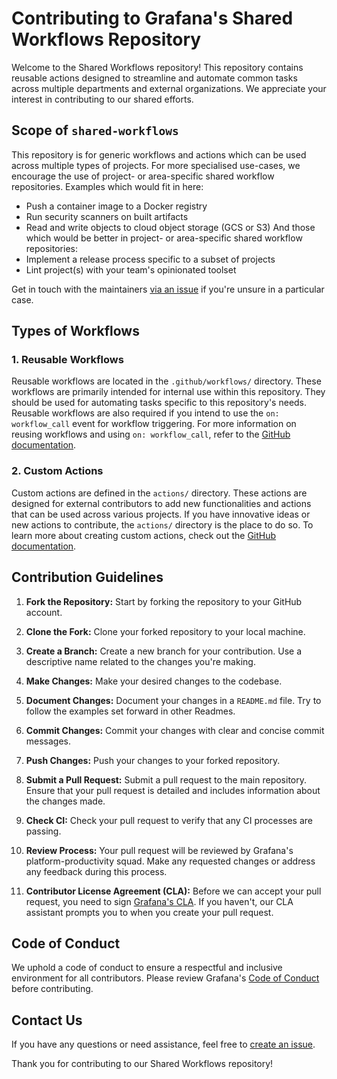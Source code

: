 # Contributing to Grafana's Shared Workflows Repository

Welcome to the Shared Workflows repository! This repository contains reusable actions designed to streamline and automate common tasks across multiple departments and external organizations. We appreciate your interest in contributing to our shared efforts.

## Scope of `shared-workflows`
This repository is for generic workflows and actions which can be used across multiple types of projects. For more specialised use-cases, we encourage the use of project- or area-specific shared workflow repositories.
Examples which would fit in here:
- Push a container image to a Docker registry
- Run security scanners on built artifacts
- Read and write objects to cloud object storage (GCS or S3)
  And those which would be better in project- or area-specific shared workflow repositories:
- Implement a release process specific to a subset of projects
- Lint project(s) with your team's opinionated toolset

Get in touch with the maintainers [via an issue](https://github.com/grafana/shared-workflows/issues/new) if you're unsure in a particular case.

## Types of Workflows

### 1. Reusable Workflows
Reusable workflows are located in the `.github/workflows/` directory. These workflows are primarily intended for internal use within this repository. They should be used for automating tasks specific to this repository's needs. Reusable workflows are also required if you intend to use the `on: workflow_call` event for workflow triggering. For more information on reusing workflows and using `on: workflow_call`, refer to the [GitHub documentation](https://docs.github.com/en/actions/using-workflows/reusing-workflows).

### 2. Custom Actions
Custom actions are defined in the `actions/` directory. These actions are designed for external contributors to add new functionalities and actions that can be used across various projects. If you have innovative ideas or new actions to contribute, the `actions/` directory is the place to do so. To learn more about creating custom actions, check out the [GitHub documentation](https://docs.github.com/en/actions/creating-actions/about-custom-actions).

## Contribution Guidelines

1. **Fork the Repository:** Start by forking the repository to your GitHub account.

2. **Clone the Fork:** Clone your forked repository to your local machine.

3. **Create a Branch:** Create a new branch for your contribution. Use a descriptive name related to the changes you're making.

4. **Make Changes:** Make your desired changes to the codebase.

5. **Document Changes:** Document your changes in a `README.md` file. Try to follow the examples set forward in other Readmes.

6. **Commit Changes:** Commit your changes with clear and concise commit messages.

7. **Push Changes:** Push your changes to your forked repository.

8. **Submit a Pull Request:** Submit a pull request to the main repository. Ensure that your pull request is detailed and includes information about the changes made.

9. **Check CI:** Check your pull request to verify that any CI processes are passing.

10. **Review Process:** Your pull request will be reviewed by Grafana's platform-productivity squad. Make any requested changes or address any feedback during this process.

11. **Contributor License Agreement (CLA):** Before we can accept your pull request, you need to sign [Grafana's CLA](https://grafana.com/docs/grafana/latest/developers/cla/). If you haven't, our CLA assistant prompts you to when you create your pull request.

## Code of Conduct

We uphold a code of conduct to ensure a respectful and inclusive environment for all contributors. Please review Grafana's [Code of Conduct](https://github.com/grafana/grafana/blob/main/CODE_OF_CONDUCT.md) before contributing.

## Contact Us

If you have any questions or need assistance, feel free to [create an issue](https://github.com/grafana/shared-workflows/issues).

Thank you for contributing to our Shared Workflows repository!

